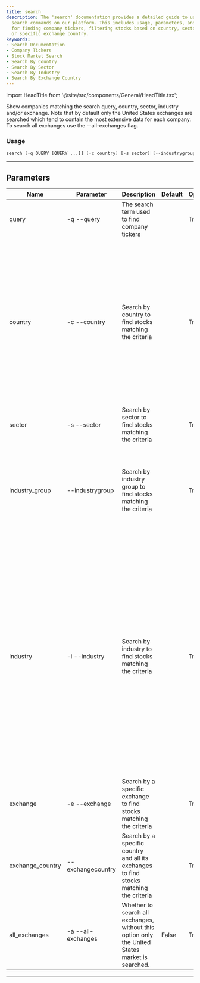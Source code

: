```yaml
---
title: search
description: The 'search' documentation provides a detailed guide to using various
  search commands on our platform. This includes usage, parameters, and term definitions
  for finding company tickers, filtering stocks based on country, sector, industry
  or specific exchange country.
keywords:
- Search Documentation
- Company Tickers
- Stock Market Search
- Search By Country
- Search By Sector
- Search By Industry
- Search By Exchange Country
---
```


import HeadTitle from '@site/src/components/General/HeadTitle.tsx';

<HeadTitle title="stocks /search - Reference | OpenBB Terminal Docs" />

Show companies matching the search query, country, sector, industry and/or exchange. Note that by default only the United States exchanges are searched which tend to contain the most extensive data for each company. To search all exchanges use the --all-exchanges flag.

### Usage

```python wordwrap
search [-q QUERY [QUERY ...]] [-c country] [-s sector] [--industrygroup industry_group] [-i industry] [-e exchange] [--exchangecountry exchange_country] [-a]
```

---

## Parameters

| Name | Parameter | Description | Default | Optional | Choices |
| ---- | --------- | ----------- | ------- | -------- | ------- |
| query | -q  --query | The search term used to find company tickers |  | True | None |
| country | -c  --country | Search by country to find stocks matching the criteria |  | True | afghanistan, anguilla, argentina, australia, austria, azerbaijan, bahamas, bangladesh, barbados, belgium, belize, bermuda, botswana, brazil, british_virgin_islands, cambodia, canada, cayman_islands, chile, china, colombia, costa_rica, cyprus, czech_republic, denmark, dominican_republic, egypt, estonia, falkland_islands, finland, france, french_guiana, gabon, georgia, germany, ghana, gibraltar, greece, greenland, guernsey, hong_kong, hungary, iceland, india, indonesia, ireland, isle_of_man, israel, italy, ivory_coast, japan, jersey, jordan, kazakhstan, kenya, kyrgyzstan, latvia, liechtenstein, lithuania, luxembourg, macau, macedonia, malaysia, malta, mauritius, mexico, monaco, mongolia, montenegro, morocco, mozambique, myanmar, namibia, netherlands, netherlands_antilles, new_zealand, nigeria, norway, panama, papua_new_guinea, peru, philippines, poland, portugal, qatar, reunion, romania, russia, saudi_arabia, senegal, singapore, slovakia, slovenia, south_africa, south_korea, spain, suriname, sweden, switzerland, taiwan, tanzania, thailand, turkey, ukraine, united_arab_emirates, united_kingdom, united_states, uruguay, vietnam, zambia |
| sector | -s  --sector | Search by sector to find stocks matching the criteria |  | True | communication_services, consumer_discretionary, consumer_staples, energy, financials, health_care, industrials, information_technology, materials, real_estate, utilities |
| industry_group | --industrygroup | Search by industry group to find stocks matching the criteria |  | True | automobiles_&_components, banks, capital_goods, commercial_&_professional_services, consumer_durables_&_apparel, consumer_services, diversified_financials, energy, food_&_staples_retailing, food,_beverage_&_tobacco, health_care_equipment_&_services, household_&_personal_products, insurance, materials, media_&_entertainment, pharmaceuticals,_biotechnology_&_life_sciences, real_estate, retailing, semiconductors_&_semiconductor_equipment, software_&_services, technology_hardware_&_equipment, telecommunication_services, transportation, utilities |
| industry | -i  --industry | Search by industry to find stocks matching the criteria |  | True | aerospace_&_defense, air_freight_&_logistics, airlines, auto_components, automobiles, banks, beverages, biotechnology, building_products, capital_markets, chemicals, commercial_services_&_supplies, communications_equipment, construction_&_engineering, construction_materials, consumer_finance, distributors, diversified_consumer_services, diversified_financial_services, diversified_telecommunication_services, electric_utilities, electrical_equipment, electronic_equipment,_instruments_&_components, energy_equipment_&_services, entertainment, equity_real_estate_investment_trusts_(reits), food_&_staples_retailing, food_products, gas_utilities, health_care_equipment_&_supplies, health_care_providers_&_services, health_care_technology, hotels,_restaurants_&_leisure, household_durables, household_products, it_services, independent_power_and_renewable_electricity_producers, industrial_conglomerates, insurance, interactive_media_&_services, internet_&_direct_marketing_retail, machinery, marine, media, metals_&_mining, multi-utilities, oil,_gas_&_consumable_fuels, paper_&_forest_products, pharmaceuticals, professional_services, real_estate_management_&_development, road_&_rail, semiconductors_&_semiconductor_equipment, software, specialty_retail, technology_hardware,_storage_&_peripherals, textiles,_apparel_&_luxury_goods, thrifts_&_mortgage_finance, tobacco, trading_companies_&_distributors, transportation_infrastructure, water_utilities |
| exchange | -e  --exchange | Search by a specific exchange to find stocks matching the criteria |  | True | ams, aqs, ase, asx, ath, ber, bru, bse, bts, bud, bue, cai, ccs, cnq, cph, cse, doh, dus, ebs, enx, fka, fra, ger, ham, han, hel, hkg, ice, iob, ise, ist, jkt, jnb, jpx, kls, koe, ksc, lis, lit, lse, mce, mcx, mex, mil, mun, nae, nas, ncm, neo, ngm, nms, nse, nsi, nyq, nys, nze, obb, osl, par, pcx, pnk, pra, ris, sao, sap, sat, sau, ses, set, sgo, shh, shz, sto, stu, tai, tal, tlo, tlv, tor, two, van, vie |
| exchange_country | --exchangecountry | Search by a specific country and all its exchanges to find stocks matching the criteria |  | True | united_states, argentina, austria, australia, belgium, brazil, canada, chile, china, czech_republic, denmark, egypt, estonia, europe, finland, france, germany, greece, hong_kong, hungary, iceland, india, indonesia, ireland, israel, italy, japan, latvia, lithuania, malaysia, mexico, netherlands, new_zealand, norway, portugal, qatar, russia, singapore, south_africa, south_korea, spain, saudi_arabia, sweden, switzerland, taiwan, thailand, turkey, united_kingdom, venezuela |
| all_exchanges | -a  --all-exchanges | Whether to search all exchanges, without this option only the United States market is searched. | False | True | None |

---
